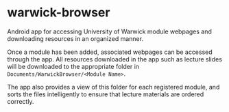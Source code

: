 # warwick-browser

Android app for accessing University of Warwick module webpages and downloading resources in an organized manner.

Once a module has been added, associated webpages can be accessed through the app.
All resources downloaded in the app such as lecture slides will be downloaded to the appropriate folder in `Documents/WarwickBrowser/<Module Name>`.

The app also provides a view of this folder for each registered module, and sorts the files intelligently to ensure that lecture materials are ordered correctly.
